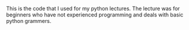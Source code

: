 This is the code that I used for my python lectures. 
The lecture was for beginners who have not experienced programming and deals with basic python grammers. 
